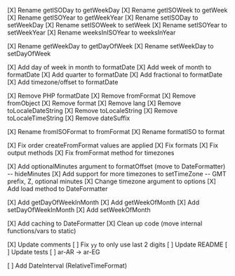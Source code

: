 [X] Rename getISODay to getWeekDay
[X] Rename getISOWeek to getWeek
[X] Rename getISOYear to getWeekYear
[X] Rename setISODay to setWeekDay
[X] Rename setISOWeek to setWeek
[X] Rename setISOYear to setWeekYear
[X] Rename weeksInISOYear to weeksInYear

[X] Rename getWeekDay to getDayOfWeek
[X] Rename setWeekDay to setDayOfWeek

[X] Add day of week in month to formatDate
[X] Add week of month to formatDate
[X] Add quarter to formatDate
[X] Add fractional to formatDate
[X] Add timezone/offset to formatDate

[X] Remove PHP formatDate
[X] Remove fromFormat
[X] Remove fromObject
[X] Remove format
[X] Remove lang
[X] Remove toLocaleDateString
[X] Remove toLocaleString
[X] Remove toLocaleTimeString
[X] Remove dateSuffix

[X] Rename fromISOFormat to fromFormat
[X] Rename formatISO to format

[X] Fix order createFromFormat values are applied
[X] Fix formats
[X] Fix output methods
[X] Fix fromFormat method for timezones

[X] Add optionalMinutes argument to formatOffset (move to DateFormatter) -- hideMinutes
[X] Add support for more timezones to setTimeZone -- GMT prefix, Z, optional minutes
[X] Change timezone argument to options
[X] Add load method to DateFormatter

[X] Add getDayOfWeekInMonth
[X] Add getWeekOfMonth
[X] Add setDayOfWeekInMonth
[X] Add setWeekOfMonth

[X] Add caching to DateFormatter
[X] Clean up code (move internal functions/vars to static)

[X] Update comments
[ ] Fix `yy` to only use last 2 digits
[ ] Update README
[ ] Update tests
[ ] ar-AR -> ar-EG

[ ] Add DateInterval (RelativeTimeFormat)
